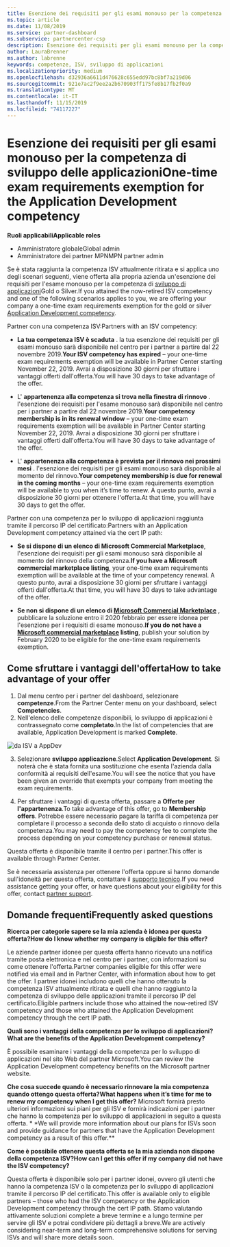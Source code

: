 ```yaml
---
title: Esenzione dei requisiti per gli esami monouso per la competenza per lo sviluppo di applicazioni | Centro per i partner
ms.topic: article
ms.date: 11/08/2019
ms.service: partner-dashboard
ms.subservice: partnercenter-csp
description: Esenzione dei requisiti per gli esami monouso per la competenza di sviluppo delle applicazioni
author: LauraBrenner
ms.author: labrenne
keywords: competenze, ISV, sviluppo di applicazioni
ms.localizationpriority: medium
ms.openlocfilehash: d32936a6611d476628c655edd97bc8bf7a219d06
ms.sourcegitcommit: 921e7ac2f9ee2a2b670903ff175fe8b17fb2f0a9
ms.translationtype: MT
ms.contentlocale: it-IT
ms.lasthandoff: 11/15/2019
ms.locfileid: "74117227"
---
```

# <a name="one-time-exam-requirements-exemption-for-the-application-development-competency"></a><span data-ttu-id="33a44-104">Esenzione dei requisiti per gli esami monouso per la competenza di sviluppo delle applicazioni</span><span class="sxs-lookup"><span data-stu-id="33a44-104">One-time exam requirements exemption for the Application Development competency</span></span>

<span data-ttu-id="33a44-105">**Ruoli applicabili**</span><span class="sxs-lookup"><span data-stu-id="33a44-105">**Applicable roles**</span></span>

- <span data-ttu-id="33a44-106">Amministratore globale</span><span class="sxs-lookup"><span data-stu-id="33a44-106">Global admin</span></span>
- <span data-ttu-id="33a44-107">Amministratore dei partner MPN</span><span class="sxs-lookup"><span data-stu-id="33a44-107">MPN partner admin</span></span>

<span data-ttu-id="33a44-108">Se è stata raggiunta la competenza ISV attualmente ritirata e si applica uno degli scenari seguenti, viene offerta alla propria azienda un'esenzione dei requisiti per l'esame monouso per la competenza di [sviluppo di applicazioni](https://partner.microsoft.com/membership/application-development-competency)Gold o Silver.</span><span class="sxs-lookup"><span data-stu-id="33a44-108">If you attained the now-retired ISV competency and one of the following scenarios applies to you, we are offering your company a one-time exam requirements exemption for the gold or silver [Application Development competency](https://partner.microsoft.com/membership/application-development-competency).</span></span> 

<span data-ttu-id="33a44-109">Partner con una competenza ISV:</span><span class="sxs-lookup"><span data-stu-id="33a44-109">Partners with an ISV competency:</span></span>

- <span data-ttu-id="33a44-110">**La tua competenza ISV è scaduta** . la tua esenzione dei requisiti per gli esami monouso sarà disponibile nel centro per i partner a partire dal 22 novembre 2019.</span><span class="sxs-lookup"><span data-stu-id="33a44-110">**Your ISV competency has expired** – your one-time exam requirements exemption will be available in Partner Center starting November 22, 2019.</span></span> <span data-ttu-id="33a44-111">Avrai a disposizione 30 giorni per sfruttare i vantaggi offerti dall'offerta.</span><span class="sxs-lookup"><span data-stu-id="33a44-111">You will have 30 days to take advantage of the offer.</span></span> 

- <span data-ttu-id="33a44-112">L' **appartenenza alla competenza si trova nella finestra di rinnovo** . l'esenzione dei requisiti per l'esame monouso sarà disponibile nel centro per i partner a partire dal 22 novembre 2019.</span><span class="sxs-lookup"><span data-stu-id="33a44-112">**Your competency membership is in its renewal window** – your one-time exam requirements exemption will be available in Partner Center starting November 22, 2019.</span></span> <span data-ttu-id="33a44-113">Avrai a disposizione 30 giorni per sfruttare i vantaggi offerti dall'offerta.</span><span class="sxs-lookup"><span data-stu-id="33a44-113">You will have 30 days to take advantage of the offer.</span></span> 

- <span data-ttu-id="33a44-114">L' **appartenenza alla competenza è prevista per il rinnovo nei prossimi mesi** . l'esenzione dei requisiti per gli esami monouso sarà disponibile al momento del rinnovo.</span><span class="sxs-lookup"><span data-stu-id="33a44-114">**Your competency membership is due for renewal in the coming months** – your one-time exam requirements exemption will be available to you when it’s time to renew.</span></span> <span data-ttu-id="33a44-115">A questo punto, avrai a disposizione 30 giorni per ottenere l'offerta.</span><span class="sxs-lookup"><span data-stu-id="33a44-115">At that time, you will have 30 days to get the offer.</span></span>

<span data-ttu-id="33a44-116">Partner con una competenza per lo sviluppo di applicazioni raggiunta tramite il percorso IP del certificato:</span><span class="sxs-lookup"><span data-stu-id="33a44-116">Partners with an Application Development competency attained via the cert IP path:</span></span>

- <span data-ttu-id="33a44-117">**Se si dispone di un elenco di Microsoft Commercial Marketplace**, l'esenzione dei requisiti per gli esami monouso sarà disponibile al momento del rinnovo della competenza.</span><span class="sxs-lookup"><span data-stu-id="33a44-117">**If you have a Microsoft commercial marketplace listing**, your one-time exam requirements exemption will be available at the time of your competency renewal.</span></span> <span data-ttu-id="33a44-118">A questo punto, avrai a disposizione 30 giorni per sfruttare i vantaggi offerti dall'offerta.</span><span class="sxs-lookup"><span data-stu-id="33a44-118">At that time, you will have 30 days to take advantage of the offer.</span></span>

- <span data-ttu-id="33a44-119">**Se non si dispone di un elenco di [Microsoft Commercial Marketplace](https://azure.microsoft.com/overview/commercial-marketplace/)** , pubblicare la soluzione entro il 2020 febbraio per essere idonea per l'esenzione per i requisiti di esame monouso.</span><span class="sxs-lookup"><span data-stu-id="33a44-119">**If you do not have a [Microsoft commercial marketplace](https://azure.microsoft.com/overview/commercial-marketplace/) listing**, publish your solution by February 2020 to be eligible for the one-time exam requirements exemption.</span></span>

## <a name="how-to-take-advantage-of-your-offer"></a><span data-ttu-id="33a44-120">Come sfruttare i vantaggi dell'offerta</span><span class="sxs-lookup"><span data-stu-id="33a44-120">How to take advantage of your offer</span></span>

1. <span data-ttu-id="33a44-121">Dal menu centro per i partner del dashboard, selezionare **competenze**.</span><span class="sxs-lookup"><span data-stu-id="33a44-121">From the Partner Center menu on your dashboard, select **Competencies**.</span></span>
2. <span data-ttu-id="33a44-122">Nell'elenco delle competenze disponibili, lo sviluppo di applicazioni è contrassegnato come **completato**.</span><span class="sxs-lookup"><span data-stu-id="33a44-122">In the list of competencies that are available, Application Development is marked **Complete**.</span></span>

![da ISV a AppDev](images/appdev.png)

3. <span data-ttu-id="33a44-124">Selezionare **sviluppo applicazione**.</span><span class="sxs-lookup"><span data-stu-id="33a44-124">Select **Application Development**.</span></span> <span data-ttu-id="33a44-125">Si noterà che è stata fornita una sostituzione che esenta l'azienda dalla conformità ai requisiti dell'esame.</span><span class="sxs-lookup"><span data-stu-id="33a44-125">You will see the notice that you have been given an override that exempts your company from meeting the exam requirements.</span></span> 

4. <span data-ttu-id="33a44-126">Per sfruttare i vantaggi di questa offerta, passare a **Offerte per l'appartenenza**.</span><span class="sxs-lookup"><span data-stu-id="33a44-126">To take advantage of this offer, go to **Membership offers**.</span></span> <span data-ttu-id="33a44-127">Potrebbe essere necessario pagare la tariffa di competenza per completare il processo a seconda dello stato di acquisto o rinnovo della competenza.</span><span class="sxs-lookup"><span data-stu-id="33a44-127">You may need to pay the competency fee to complete the process depending on your competency purchase or renewal status.</span></span> 

<span data-ttu-id="33a44-128">Questa offerta è disponibile tramite il centro per i partner.</span><span class="sxs-lookup"><span data-stu-id="33a44-128">This offer is available through Partner Center.</span></span>

<span data-ttu-id="33a44-129">Se è necessaria assistenza per ottenere l'offerta oppure si hanno domande sull'idoneità per questa offerta, contattare il [supporto tecnico](https://partner.microsoft.com/Support).</span><span class="sxs-lookup"><span data-stu-id="33a44-129">If you need assistance getting your offer, or have questions about your eligibility for this offer, contact [partner support](https://partner.microsoft.com/Support).</span></span> 

## <a name="frequently-asked-questions"></a><span data-ttu-id="33a44-130">Domande frequenti</span><span class="sxs-lookup"><span data-stu-id="33a44-130">Frequently asked questions</span></span>

<span data-ttu-id="33a44-131">**Ricerca per categorie sapere se la mia azienda è idonea per questa offerta?**</span><span class="sxs-lookup"><span data-stu-id="33a44-131">**How do I know whether my company is eligible for this offer?**</span></span>

<span data-ttu-id="33a44-132">Le aziende partner idonee per questa offerta hanno ricevuto una notifica tramite posta elettronica e nel centro per i partner, con informazioni su come ottenere l'offerta.</span><span class="sxs-lookup"><span data-stu-id="33a44-132">Partner companies eligible for this offer were notified via email and in Partner Center, with information about how to get the offer.</span></span> <span data-ttu-id="33a44-133">I partner idonei includono quelli che hanno ottenuto la competenza ISV attualmente ritirata e quelli che hanno raggiunto la competenza di sviluppo delle applicazioni tramite il percorso IP del certificato.</span><span class="sxs-lookup"><span data-stu-id="33a44-133">Eligible partners include those who attained the now-retired ISV competency and those who attained the Application Development competency through the cert IP path.</span></span> 

<span data-ttu-id="33a44-134">**Quali sono i vantaggi della competenza per lo sviluppo di applicazioni?**</span><span class="sxs-lookup"><span data-stu-id="33a44-134">**What are the benefits of the Application Development competency?**</span></span>

<span data-ttu-id="33a44-135">È possibile esaminare i vantaggi della competenza per lo sviluppo di applicazioni nel sito Web del partner Microsoft.</span><span class="sxs-lookup"><span data-stu-id="33a44-135">You can review the Application Development competency benefits on the Microsoft partner website.</span></span> 

<span data-ttu-id="33a44-136">**Che cosa succede quando è necessario rinnovare la mia competenza quando ottengo questa offerta?**</span><span class="sxs-lookup"><span data-stu-id="33a44-136">**What happens when it’s time for me to renew my competency when I get this offer?**</span></span> <span data-ttu-id="33a44-137">Microsoft fornirà presto ulteriori informazioni sui piani per gli ISV e fornirà indicazioni per i partner che hanno la competenza per lo sviluppo di applicazioni in seguito a questa offerta. \* \*</span><span class="sxs-lookup"><span data-stu-id="33a44-137">We will provide more information about our plans for ISVs soon and provide guidance for partners that have the Application Development competency as a result of this offer.\*\*</span></span>  

<span data-ttu-id="33a44-138">**Come è possibile ottenere questa offerta se la mia azienda non dispone della competenza ISV?**</span><span class="sxs-lookup"><span data-stu-id="33a44-138">**How can I get this offer if my company did not have the ISV competency?**</span></span>

<span data-ttu-id="33a44-139">Questa offerta è disponibile solo per i partner idonei, ovvero gli utenti che hanno la competenza ISV o la competenza per lo sviluppo di applicazioni tramite il percorso IP del certificato.</span><span class="sxs-lookup"><span data-stu-id="33a44-139">This offer is available only to eligible partners – those who had the ISV competency or the Application Development competency through the cert IP path.</span></span> <span data-ttu-id="33a44-140">Stiamo valutando attivamente soluzioni complete a breve termine e a lungo termine per servire gli ISV e potrai condividere più dettagli a breve.</span><span class="sxs-lookup"><span data-stu-id="33a44-140">We are actively considering near-term and long-term comprehensive solutions for serving ISVs and will share more details soon.</span></span> 


